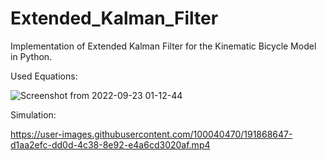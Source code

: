 # Extended_Kalman_Filter
Implementation of Extended Kalman Filter for the Kinematic Bicycle Model in Python. 

Used Equations:

![Screenshot from 2022-09-23 01-12-44](https://user-images.githubusercontent.com/100040470/191867291-ab16db99-59f1-430b-bcb8-18c388c4dff0.png)


Simulation:

https://user-images.githubusercontent.com/100040470/191868647-d1aa2efc-dd0d-4c38-8e92-e4a6cd3020af.mp4


